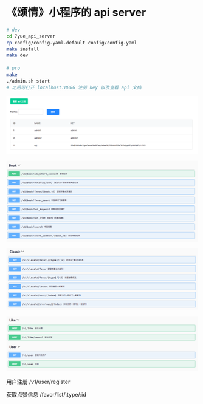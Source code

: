 # 《颂情》小程序的 api server
```bash
# dev
cd 7yue_api_server
cp config/config.yaml.default config/config.yaml
make install
make dev

# pro
make
./admin.sh start
# 之后可打开 localhost:8886 注册 key 以及查看 api 文档
```

![/](images/1.png)

![book api](images/2.png)

![classic api](images/3.png)

![like and user api](images/4.png)

用户注册
/v1/user/register

获取点赞信息
/favor/list/:type/:id
